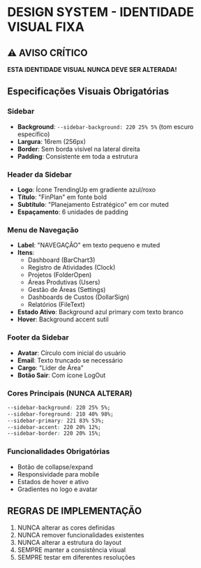 
# DESIGN SYSTEM - IDENTIDADE VISUAL FIXA

## ⚠️ AVISO CRÍTICO
**ESTA IDENTIDADE VISUAL NUNCA DEVE SER ALTERADA!**

## Especificações Visuais Obrigatórias

### Sidebar
- **Background**: `--sidebar-background: 220 25% 5%` (tom escuro específico)
- **Largura**: 16rem (256px)
- **Border**: Sem borda visível na lateral direita
- **Padding**: Consistente em toda a estrutura

### Header da Sidebar
- **Logo**: Ícone TrendingUp em gradiente azul/roxo
- **Título**: "FinPlan" em fonte bold
- **Subtítulo**: "Planejamento Estratégico" em cor muted
- **Espaçamento**: 6 unidades de padding

### Menu de Navegação
- **Label**: "NAVEGAÇÃO" em texto pequeno e muted
- **Itens**: 
  - Dashboard (BarChart3)
  - Registro de Atividades (Clock)
  - Projetos (FolderOpen)
  - Áreas Produtivas (Users)
  - Gestão de Áreas (Settings)
  - Dashboards de Custos (DollarSign)
  - Relatórios (FileText)
- **Estado Ativo**: Background azul primary com texto branco
- **Hover**: Background accent sutil

### Footer da Sidebar
- **Avatar**: Círculo com inicial do usuário
- **Email**: Texto truncado se necessário
- **Cargo**: "Líder de Área"
- **Botão Sair**: Com ícone LogOut

### Cores Principais (NUNCA ALTERAR)
```css
--sidebar-background: 220 25% 5%;
--sidebar-foreground: 210 40% 98%;
--sidebar-primary: 221 83% 53%;
--sidebar-accent: 220 20% 12%;
--sidebar-border: 220 20% 15%;
```

### Funcionalidades Obrigatórias
- Botão de collapse/expand
- Responsividade para mobile
- Estados de hover e ativo
- Gradientes no logo e avatar

## REGRAS DE IMPLEMENTAÇÃO
1. NUNCA alterar as cores definidas
2. NUNCA remover funcionalidades existentes
3. NUNCA alterar a estrutura do layout
4. SEMPRE manter a consistência visual
5. SEMPRE testar em diferentes resoluções
